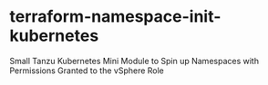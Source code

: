 # terraform-namespace-init-kubernetes
Small Tanzu Kubernetes Mini Module to Spin up Namespaces with Permissions Granted to the vSphere Role
